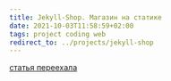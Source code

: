 ```yaml
---
title: Jekyll-Shop. Магазин на статике
date: 2021-10-03T11:58:59+02:00
tags: project coding web
redirect_to: ../projects/jekyll-shop
---
```


[статья переехала](../projects/jekyll-shop.html)
